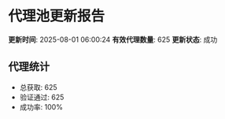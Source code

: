 # 代理池更新报告

**更新时间**: 2025-08-01 06:00:24
**有效代理数量**: 625
**更新状态**:  成功

## 代理统计
- 总获取: 625
- 验证通过: 625
- 成功率: 100%
